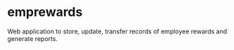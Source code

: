 # emprewards
Web application to store, update, transfer records of employee rewards and generate reports.
